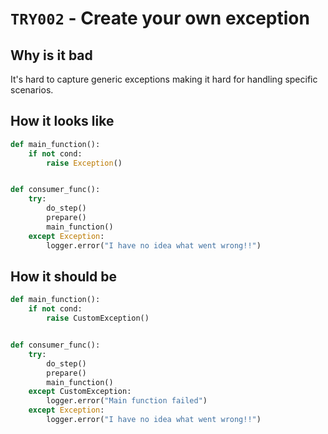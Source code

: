 # `TRY002` - Create your own exception

## Why is it bad

It's hard to capture generic exceptions making it hard for handling specific scenarios.

## How it looks like

```py
def main_function():
    if not cond:
        raise Exception()


def consumer_func():
    try:
        do_step()
        prepare()
        main_function()
    except Exception:
        logger.error("I have no idea what went wrong!!")
```

## How it should be

```py
def main_function():
    if not cond:
        raise CustomException()


def consumer_func():
    try:
        do_step()
        prepare()
        main_function()
    except CustomException:
        logger.error("Main function failed")
    except Exception:
        logger.error("I have no idea what went wrong!!")
```
